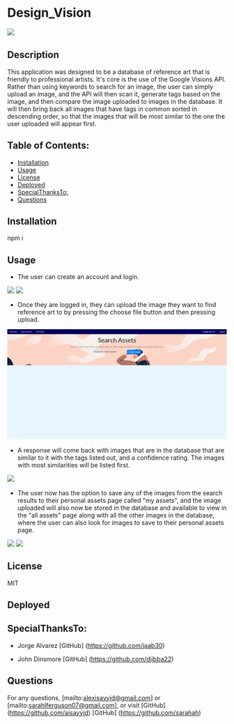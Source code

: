 # Design_Vision
  ![](https://img.shields.io/badge/License-MIT-blue)
  ## Description 
  This application was designed to be a database of reference art that is friendly to professional artists.  It's core is the use of the Google Visions API.  Rather than using keywords to search for an image, the user can simply upload an image, and the API will then scan it, generate tags based on the image, and then compare the image uploaded to images in the database.  It will then bring back all images that have tags in common sorted in descending order, so that the images that will be most similar to the one the user uploaded will appear first.
  ## Table of Contents:
  - [Installation](#Installation)
  - [Usage](#Usage)
  - [License](#License)
  - [Deployed](#Deployed)
  - [SpecialThanksTo:](#SpecialThanksTo:)
  - [Questions](#Questions)
  ## Installation
  npm i
  ## Usage
  - The user can create an account and login.
  
  ![](/screenshots/register.png)
  ![](/screenshots/login.png)

  - Once they are logged in, they can upload the image they want to find reference art to by pressing the choose file button and then pressing upload.
  
  ![](/screenshots/dvsearch.png)

  - A response will come back with images that are in the database that are similar to it with the tags listed out, and a confidence rating.  The images with most similarities will be listed first.

   ![](/screenshots/dvsearchwithimages.png)

   - The user now has the option to save any of the images from the search results to their personal assets page called "my assets", and the image uploaded will also now be stored in the database and available to view in the "all assets" page along with all the other images in the database, where the user can also look for images to save to their personal assets page.

   ![](/screenshots/dvmyassets.png)
   ![](/screenshots/dvallassets.png)

  ## License
  MIT
  ## Deployed
  
  ## SpecialThanksTo:
 - Jorge Alvarez [GitHub] (https://github.com/jaab30)

 - John Dinsmore [GitHub] (https://github.com/djibba22)
 
  ## Questions
  For any questions, [mailto:alexisayyid@gmail.com] or [mailto:sarahlferguson07@gmail.com], or visit  [GitHub] (https://github.com/aisayyid) [GitHub] (https://github.com/sarahah)
 